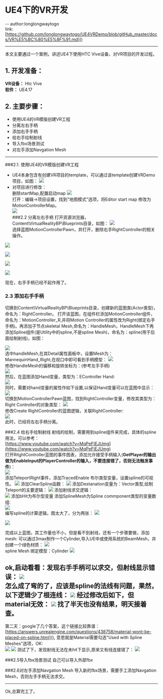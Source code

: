 

# UE4下的VR开发
-- 
author:longlongwaytogo  
link: 
[https://github.com/longlongwaytogo/UE4VRDemo/blob/gitHub_master/docs/VR%E5%BC%80%E5%8F%91.md]()     

---
本文主要通过一个案例，讲述UE4下使用HTC Vive设备，对VR项目的开发过程。

## 1.  开发准备：
**VR设备：** Htc Vive  
**软件：**  UE4.17   
 

## 2. 主要步骤：
- 使用UE4的VR模版创建VR工程
- 分离左右手柄
- 添加右手手柄
- 给右手绘制射线
- 导入fbx场景测试
- 对左手添加Navgation Mesh


---

###2.1. 使用UE4的VR模版创建VR工程
 - UE4本身包含有创建VR项目的template，可以通过该template创建VRDemo项目，如图：
![](res/VRDemo_CreateProj.png) 
- 对项目进行修改：     
删除startMap,配置启动map
![](res/VRDemo_DeleteStartMap.png)  
打开：编辑->项目设置，找到"地图模式"选项，将Editor start map 修改为 MotionControllerMap。     
![](res/VR_DemoDefualtMap.png)  
###2.2 分离左右手柄
打开资源浏览器，Content\VirtualRealityBP\Blueprints目录，如图：
![](res/VR_Demo_resourceBrowser.png)  
选择蓝图MotionControllerPawn，并打开，删除右手RightController的相关操作。

![](res/VRDemo_delete_RightController_3.png)  

![](res/VRDemo_delete_RightController_2.png)  

![](res/VRDemo_delete_RightController_1.png)   
 
![](res/VRDemo_delete_RightController.png)  
 
现在，右手手柄已经不起作用了。
### 2.3 添加右手手柄
切换到Content\VirtualRealityBP\Blueprints目录，创建新的蓝图类(Actor类型)，命名为：RightController。
打开该蓝图，在组件栏添加MotionController组件，命名为：MotionController_R,并将Motion Controller的属性改为Right(绑定右手手柄)。再添加子节点skeletal Mesh,命名为：HandleMesh，HandleMesh下再添加Spline组件(是Utility中的spline,不是spline Mesh)，命名为：spline(用于后面绘制射线)，如图：
  
![](res/VRDemo_RController.png)  
选中handleMesh,在其Detail属性面板中，设置Mesh为：MannequinHand_Right,在视口中即可看到手柄模型：
![](res/VRDemo_RightHandle.png)  
修改HandleMesh的偏移和旋转坐标为：(参考左手手柄)  
![](res/VR_Demo_LeftOffset.png)  
然后，在蓝图添加Hand变量，类型为：EController Hand:   
![](res/VRDemo_EController_Hand.png)  
同时，需要对hand变量的属性作如下设置,以保证Hand变量可以在蓝图中显示：  
![](res/VRDemo_RightHandle_Setting.png)  
切换到MotionControllerPawn蓝图，找到RightController变量，修改其类型为：Right Controller的对象类型：
![](res/VRDemo_RightControllerAttach.png)  
修改Create RightController的蓝图逻辑，关联RightController:  
![](res/VRDemo_RightControllerCreate.png)  
此时，已经将左右手柄分离。

###2.4 给右手绘制射线
射线的绘制，需要用到spline组件来完成，具体的spline用法，可以参考：  
 [https://www.youtube.com/watch?v=MqPeFIEJUmg](https://www.youtube.com/watch?v=MqPeFIEJUmg)  
打开RitghtController蓝图的事件图表，添加允许接受手柄输入(**GetPlayer的输出做为EnableInput的PlayerController的输入，不要连接错了，否则无法触发事件**)：  
![](res/VR_Demo_EnableInput.png)  
 添加TeleportRight事件，添加TracedEnable 布尔类型变量，设置spline的可视性。
![](res/VRDemo_Spline_Visable.png)
添加ClearSpline函数：
![](res/VRDemo_ClearSpline.png)
添加Destanation变量为：Vector类型,绘制Teleport的主要逻辑：
![](res/VRDemo_Teleport.png)
添加射线求交逻辑：  
![](res/VRDemo_RayCast.png)
添加bHit为布尔型变量
添加SplineMesh为Spline commponent类型的变量数组:  
![](res/VRDemo_Variant.png)   
编写spline的计算逻辑，图太大了，分为两张：
![](res/VRDemo_Calc_Spline_0.png)   

![](res/VRDemo_Calc_Spline.png)

完成以上蓝图，其工作量也不小，但是看不到射线，还有一个步骤要做，添加mesh:
可以通过3max制作一个Cylinder,导入UE中或使用系统的BeamMesh，并创建一个绿色材质：
![](res/VRDemo_Cylinder_mat.png)   
spline Mesh 绑定模型：Cylinder
![](res/VRDemo_SplineMesh_withMat.png)

ok,启动看看：发现右手手柄可以求交，但射线显示错误：
![](res/VRDemo_Ray_err.png)  
怎么成了弯的了，应该是spline的法线有问题，果然，以下逻辑少了根连线：
![](res/VRDemo_NormalErr.png)
经过修改后如下，但material无效：
![](res/VRDemo_Spline_NoMat.png)
找了半天也没有结果，明天接着查。
---
第二天：google了几个答案，这个链接比较靠谱：
[https://answers.unrealengine.com/questions/438758/material-wont-be-placed-on-spline.html](),
意思就是Material需要勾选"Used with Spline Meshes"选项，OK:  
![](res/VRDemo_Spline_MatErr.png)
![](res/VRDemo_Spline_MatOK.png)
测试了下，发现射线无法在未hit下显示,原来又有线连接错了：
![](res/VRDemo_RayNotShow.png)

###2.5导入fbx场景测试
自己可以导入外部fbx

###2.6对左手添加Navgation Mesh
导入新的fbx场景，需要手工添加Navgation Mesh，否则左手手柄无法求交。


---
Ok,总算完工了。